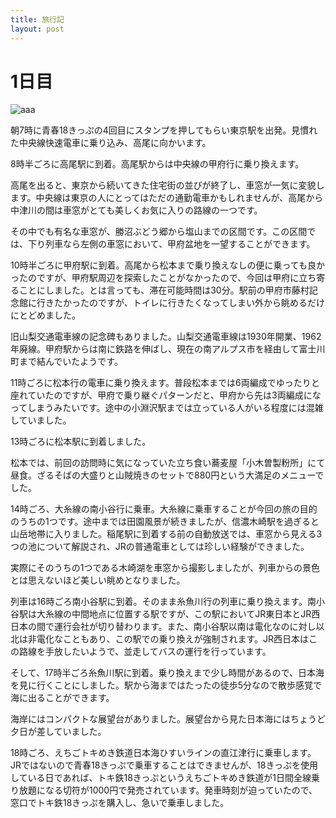 ```yaml
---
title: 旅行記
layout: post
---
```


# 1日目
![aaa]()

朝7時に青春18きっぷの4回目にスタンプを押してもらい東京駅を出発。見慣れた中央線快速電車に乗り込み、高尾に向かいます。

8時半ごろに高尾駅に到着。高尾駅からは中央線の甲府行に乗り換えます。

高尾を出ると、東京から続いてきた住宅街の並びが終了し、車窓が一気に変貌します。中央線は東京の人にとってはただの通勤電車かもしれませんが、高尾から中津川の間は車窓がとても美しくお気に入りの路線の一つです。

その中でも有名な車窓が、勝沼ぶどう郷から塩山までの区間です。この区間では、下り列車なら左側の車窓において、甲府盆地を一望することができます。

10時半ごろに甲府駅に到着。高尾から松本まで乗り換えなしの便に乗っても良かったのですが、甲府駅周辺を探索したことがなかったので、今回は甲府に立ち寄ることにしました。とは言っても、滞在可能時間は30分。駅前の甲府市藤村記念館に行きたかったのですが、トイレに行きたくなってしまい外から眺めるだけにとどめました。

旧山梨交通電車線の記念碑もありました。山梨交通電車線は1930年開業、1962年廃線。甲府駅からは南に鉄路を伸ばし、現在の南アルプス市を経由して富士川町まで結んでいたようです。

11時ごろに松本行の電車に乗り換えます。普段松本までは6両編成でゆったりと座れていたのですが、甲府で乗り継ぐパターンだと、甲府から先は3両編成になってしまうみたいです。途中の小淵沢駅までは立っている人がいる程度には混雑していました。

13時ごろに松本駅に到着しました。

松本では、前回の訪問時に気になっていた立ち食い蕎麦屋「小木曽製粉所」にて昼食。ざるそばの大盛りと山賊焼きのセットで880円という大満足のメニューでした。

14時ごろ、大糸線の南小谷行に乗車。大糸線に乗車することが今回の旅の目的のうちの1つです。途中までは田園風景が続きましたが、信濃木崎駅を過ぎると山岳地帯に入りました。稲尾駅に到着する前の自動放送では、車窓から見える3つの池について解説され、JRの普通電車としては珍しい経験ができました。

実際にそのうちの1つである木崎湖を車窓から撮影しましたが、列車からの景色とは思えないほど美しい眺めとなりました。

列車は16時ごろ南小谷駅に到着。そのまま糸魚川行の列車に乗り換えます。南小谷駅は大糸線の中間地点に位置する駅ですが、この駅においてJR東日本とJR西日本の間で運行会社が切り替わります。また、南小谷駅以南は電化なのに対し以北は非電化なこともあり、この駅での乗り換えが強制されます。JR西日本はこの路線を手放したいようで、並走してバスの運行を行っています。

そして、17時半ごろ糸魚川駅に到着。乗り換えまで少し時間があるので、日本海を見に行くことにしました。駅から海まではたったの徒歩5分なので散歩感覚で海に出ることができます。

海岸にはコンパクトな展望台がありました。展望台から見た日本海にはちょうど夕日が差していました。

18時ごろ、えちごトキめき鉄道日本海ひすいラインの直江津行に乗車します。JRではないので青春18きっぷで乗車することはできませんが、18きっぷを使用している日であれば、トキ鉄18きっぷというえちごトキめき鉄道が1日間全線乗り放題になる切符が1000円で発売されています。発車時刻が迫っていたので、窓口でトキ鉄18きっぷを購入し、急いで乗車しました。
